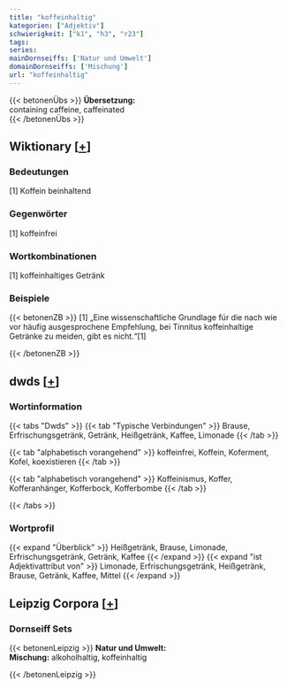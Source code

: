 ```yaml
---
title: "koffeinhaltig"
kategorien: ["Adjektiv"]
schwierigkeit: ["k1", "h3", "r23"]
tags:
series:
mainDornseiffs: ['Natur und Umwelt']
domainDornseiffs: ['Mischung']
url: "koffeinhaltig"
---
```


{{< betonenÜbs >}}
**Übersetzung:**  
containing caffeine, caffeinated  
{{< /betonenÜbs >}}

## Wiktionary [[+](https://de.wiktionary.org/wiki/koffeinhaltig)]

### Bedeutungen
[1] Koffein beinhaltend  

### Gegenwörter
[1] koffeinfrei  

### Wortkombinationen
[1] koffeinhaltiges Getränk  

### Beispiele
{{< betonenZB >}}
[1] „Eine wissenschaftliche Grundlage für die nach wie vor häufig ausgesprochene Empfehlung, bei Tinnitus koffeinhaltige Getränke zu meiden, gibt es nicht.“[1]  

{{< /betonenZB >}}


## dwds [[+](https://www.dwds.de/wb/koffeinhaltig)]

### Wortinformation
{{< tabs "Dwds" >}}
{{< tab "Typische Verbindungen" >}}
Brause, Erfrischungsgetränk, Getränk, Heißgetränk, Kaffee, Limonade
{{< /tab >}}

{{< tab "alphabetisch vorangehend" >}}
koffeinfrei, Koffein, Koferment, Kofel, koexistieren
{{< /tab >}}

{{< tab "alphabetisch vorangehend" >}}
Koffeinismus, Koffer, Kofferanhänger, Kofferbock, Kofferbombe
{{< /tab >}}

{{< /tabs >}}

### Wortprofil
{{< expand "Überblick" >}} Heißgetränk, Brause, Limonade, Erfrischungsgetränk, Getränk, Kaffee {{< /expand >}}
{{< expand "ist Adjektivattribut von" >}} Limonade, Erfrischungsgetränk, Heißgetränk, Brause, Getränk, Kaffee, Mittel {{< /expand >}}

## Leipzig Corpora [[+](https://corpora.uni-leipzig.de/en/res?word=koffeinhaltig&corpusId=deu_newscrawl-public_2018)]

### Dornseiff Sets
{{< betonenLeipzig >}}
**Natur und Umwelt:**  
**Mischung:** alkoholhaltig, koffeinhaltig  

{{< /betonenLeipzig >}}
